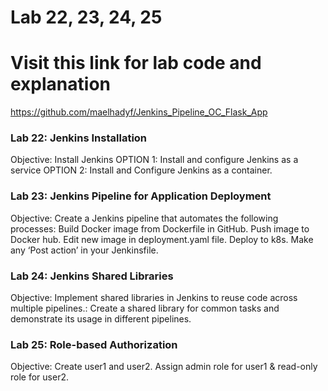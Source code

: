 # Lab 22, 23, 24, 25
# Visit this link for lab code and explanation
https://github.com/maelhadyf/Jenkins_Pipeline_OC_Flask_App

### Lab 22: Jenkins Installation
Objective: Install Jenkins
OPTION 1: Install and configure Jenkins as a service
OPTION 2: Install and Configure Jenkins as a container.

### Lab 23: Jenkins Pipeline for Application Deployment
Objective: Create a Jenkins pipeline that automates the following processes:
Build Docker image from Dockerfile in GitHub.
Push image to Docker hub.
Edit new image in deployment.yaml file.
Deploy to k8s.
Make any ‘Post action’ in your Jenkinsfile.

### Lab 24: Jenkins Shared Libraries
Objective: Implement shared libraries in Jenkins to reuse code across multiple pipelines.: Create a shared library for common tasks and demonstrate its usage in different pipelines.

### Lab 25: Role-based Authorization 
Objective: Create user1 and user2.
Assign admin role for user1 & read-only role for user2.
